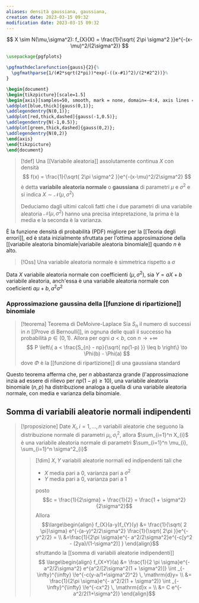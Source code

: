 ```yaml
---
aliases: densità gaussiana, gaussiana, 
creation date: 2023-03-15 09:32
modification date: 2023-03-15 09:32
---
```





$$
X \sim N(\mu,\sigma^2): f_{X}(X) = \frac{1}{\sqrt{ 2\pi \sigma^2 }}e^{-(x-\mu)^2/(2\sigma^2)}
$$

```tikz
\usepackage{pgfplots}

\pgfmathdeclarefunction{gauss}{2}{%
  \pgfmathparse{1/(#2*sqrt(2*pi))*exp(-((x-#1)^2)/(2*#2^2))}%
}

\begin{document}
\begin{tikzpicture}[scale=1.5]
\begin{axis}[samples=50, smooth, mark = none, domain=-4:4, axis lines = left]
\addplot[blue,thick]{gauss(0,1)};
\addlegendentry{N(0,1)};
\addplot[red,thick,dashed]{gauss(-1,0.5)};
\addlegendentry{N(-1,0.5)};
\addplot[green,thick,dashed]{gauss(0,2)};
\addlegendentry{N(0,2)}
\end{axis}
\end{tikzpicture}
\end{document}
```

>[!def]
>Una [[Variabile aleatoria]] assolutamente continua $X$ con densità
>$$ f(x) = \frac{1}{\sqrt{ 2\pi \sigma^2 }}e^{-(x-\mu)^2/2\sigma^2} $$
>è detta **variabile aleatoria normale** o **gaussiana** di parametri $\mu$ e $\sigma^2$ e si indica $X \sim \mathcal{N}(\mu,\sigma^2)$
>
>Deduciamo dagli ultimi calcoli fatti che i due parametri di una variabile aleatoria $\mathcal{N}(\mu,\sigma^2)$ hanno una precisa intepretazione, la prima è la media e la seconda è la varianza.

È la funzione densità di probabilità (PDF) migliore per la [[Teoria degli errori]], ed è stata inizialmente sfruttata per l'ottima approsimazione della [[variabile aleatoria binomiale|variabile aleatoria binomiale]] quando $n$ è alto.

>[!Oss]
>Una variabile aleatoria normale è simmetrica rispetto a $\sigma$


Data $X$ variabile aleatoria normale con coefficienti $(\mu,\sigma^2)$, sia $Y = aX + b$ variabile aleatoria, anch'essa è una variabile aleatoria normale con coeficienti $a\mu + b, a^2\sigma^2$


### Approssimazione gaussina della [[funzione di ripartizione]] binomiale

>[!teorema] Teorema di DeMoivre-Laplace
>Sia $S_{n}$ il numero di successi in $n$ [[Prove di Bernoulli]], in ognuna delle quali il successo ha probabilità $p \in (0,1)$. Allora per ogni $a < b$, con $n \to +\infty$
> $$
> P \left\{ a < \frac{S_{n} - np}{\sqrt{ np(1-p) }} \leq b \right\}  \to \Phi(b) - \Phi(a)
>$$
>dove $\Phi$ è la [[funzione di ripartizione]] di una gaussiana standard

Questo teorema afferma che, per $n$ abbastanza grande (l'approssimazione inzia ad essere di rilievo per $np(1 -p) \geq 10$), una variabile aleatoria binomiale $(n,p)$ ha distribuzione analoga a quella di una variabile aleatoria normale, con media e varianza della binomiale.


## Somma di variabili aleatorie normali indipendenti

>[!proposizione]
>Date $X_{i}, i = 1,\dots,n$ variabili aleatorie che seguono la distribuzione normale di parametri $\mu_{i}, \sigma^2_{i}$, allora $\sum_{i=1}^n X_{i}$ è una variabile aleatoria normale di parametri $\sum_{i=1}^n \mu_{i}, \sum_{i=1}^n \sigma^2_{i}$
>
>>[!dim]
>>$X,Y$ variabili aleatorie normali ed indipendenti tali che
>>- $X$ media pari a $0$, varianza pari a $\sigma^2$ 
>>- $Y$ media pari a $0$, varianza pari a $1$
>>
>>posto 
>>$$c = \frac{1}{2\sigma} + \frac{1}{2} = \frac{1 + \sigma^2}{2\sigma^2}$$
>>Allora
>>$$\large\begin{align}
>>f_{X}(a-y)f_{Y}(y) &= \frac{1}{\sqrt{ 2 \pi}\sigma} e^{-(a-y)^2/2\sigma^2} \frac{1}{\sqrt{ 2\pi }}e^{-y^2/2} = \\
&=\frac{1}{2\pi \sigma}e^{- a^2/2\sigma^2}e^{-c[y^2 - (2ya)/(1-\sigma^2)] }
>>\end{align}$$
>>sfruttando la [[somma di variabili aleatorie indipendenti]]
>>$$ \large\begin{align}
>>f_{X+Y}(a) &= \frac{1}{2 \pi \sigma}e^{-a^2/2\sigma^2} e^{a^2/[2\sigma^2(1 + \sigma^2)]} \int _{-\infty}^{\infty} \!e^{-c(y-a/1+\sigma^2)^2} \, \mathrm{d}y= \\
&= \frac{1}{2\pi \sigma}e^{- a^2/2(1 + \sigma^2)} \int _{-\infty}^{\infty} \!e^{-cx^2} \, \mathrm{d}x = \\
&= C e^{- a^2/2(1+\sigma^2)} 
>>\end{align}$$